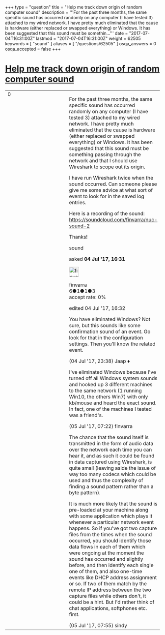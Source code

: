 +++
type = "question"
title = "Help me track down origin of random computer sound"
description = '''For the past three months, the same specific sound has occurred randomly on any computer (I have tested 3) attached to my wired network. I have pretty much eliminated that the cause is hardware (either replaced or swapped everything) or Windows. It has been suggested that this sound must be somethin...'''
date = "2017-07-04T16:31:00Z"
lastmod = "2017-07-04T16:31:00Z"
weight = 62505
keywords = [ "sound" ]
aliases = [ "/questions/62505" ]
osqa_answers = 0
osqa_accepted = false
+++

<div class="headNormal">

# [Help me track down origin of random computer sound](/questions/62505/help-me-track-down-origin-of-random-computer-sound)

</div>

<div id="main-body">

<div id="askform">

<table id="question-table" style="width:100%;"><colgroup><col style="width: 50%" /><col style="width: 50%" /></colgroup><tbody><tr class="odd"><td style="width: 30px; vertical-align: top"><div class="vote-buttons"><div id="post-62505-score" class="post-score" title="current number of votes">0</div><div id="favorite-count" class="favorite-count"></div></div></td><td><div id="item-right"><div class="question-body"><p>For the past three months, the same specific sound has occurred randomly on any computer (I have tested 3) attached to my wired network. I have pretty much eliminated that the cause is hardware (either replaced or swapped everything) or Windows. It has been suggested that this sound must be something passing through the network and that I should use Wireshark to scope out its origin.</p><p>I have run Wireshark twice when the sound occurred. Can someone please give me some advice at what sort of event to look for in the saved log entries.</p><p>Here is a recording of the sound: <a href="https://soundcloud.com/finvarra/nuc-sound-2">https://soundcloud.com/finvarra/nuc-sound-2</a></p><p>Thanks!</p></div><div id="question-tags" class="tags-container tags">sound</div><div id="question-controls" class="post-controls"></div><div class="post-update-info-container"><div class="post-update-info post-update-info-user"><p>asked <strong>04 Jul '17, 16:31</strong></p><img src="https://secure.gravatar.com/avatar/caf9557fe865a4761f33579c3748eb11?s=32&amp;d=identicon&amp;r=g" class="gravatar" width="32" height="32" alt="finvarra&#39;s gravatar image" /><p>finvarra<br />
<span class="score" title="6 reputation points">6</span><span title="1 badges"><span class="badge1">●</span><span class="badgecount">1</span></span><span title="1 badges"><span class="silver">●</span><span class="badgecount">1</span></span><span title="3 badges"><span class="bronze">●</span><span class="badgecount">3</span></span><br />
<span class="accept_rate" title="Rate of the user&#39;s accepted answers">accept rate:</span> <span title="finvarra has no accepted answers">0%</span></p></div><div class="post-update-info post-update-info-edited"><p>edited 04 Jul '17, 16:32</p></div></div><div id="comments-container-62505" class="comments-container"><span id="62510"></span><div id="comment-62510" class="comment"><div id="post-62510-score" class="comment-score"></div><div class="comment-text"><p>You have eliminated Windows? Not sure, but this sounds like some confirmation sound of an event. Go look for that in the configuration settings. Then you'll know the related event.</p></div><div id="comment-62510-info" class="comment-info"><span class="comment-age">(04 Jul '17, 23:38)</span> Jaap ♦</div></div><span id="62520"></span><div id="comment-62520" class="comment"><div id="post-62520-score" class="comment-score"></div><div class="comment-text"><p>I've eliminated Windows because I've turned off all Windows system sounds and hooked up 3 different machines to the same network (1 running Win10, the others Win7) with only kb/mouse and heard the exact sound. In fact, one of the machines I tested was a friend's.</p></div><div id="comment-62520-info" class="comment-info"><span class="comment-age">(05 Jul '17, 07:22)</span> finvarra</div></div><span id="62525"></span><div id="comment-62525" class="comment"><div id="post-62525-score" class="comment-score"></div><div class="comment-text"><p>The chance that the sound itself is transmitted in the form of audio data over the network each time you can hear it, and as such it could be found in data captured using Wireshark, is quite small (leaving aside the issue of way too many codecs which could be used and thus the complexity of finding a sound pattern rather than a byte pattern).</p><p>It is much more likely that the sound is pre-loaded at your machine along with some application which plays it whenever a particular network event happens. So if you've got two capture files from the times when the sound occurred, you should identify those data flows in each of them which were ongoing at the moment the sound has occurred and slightly before, and then identify each single one of them, and also one-time events like DHCP address assignment or so. If two of them match by the remote IP address between the two capture files while others don't, it could be a hint. But I'd rather think of chat applications, softphones etc. first.</p></div><div id="comment-62525-info" class="comment-info"><span class="comment-age">(05 Jul '17, 07:55)</span> sindy</div></div></div><div id="comment-tools-62505" class="comment-tools"></div><div class="clear"></div><div id="comment-62505-form-container" class="comment-form-container"></div><div class="clear"></div></div></td></tr></tbody></table>

</div>

</div>

